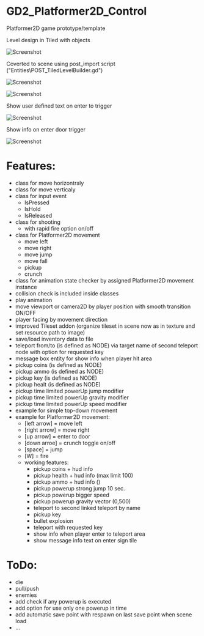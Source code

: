 # GD2_Platformer2D_Control

Platformer2D game prototype/template

Level design in Tiled with objects

![Screenshot](../master/screenshots/AGFX_Platform2D_screen5.PNG?raw=true)

Coverted to scene using post_import script ("Entities\POST_TiledLevelBuilder.gd")

![Screenshot](../master/screenshots/AGFX_Platform2D_screen4.PNG?raw=true)

![Screenshot](../master/screenshots/AGFX_Platform2D_screen1.PNG?raw=true)

Show user defined text on enter to trigger

![Screenshot](../master/screenshots/AGFX_Platform2D_screen2.PNG?raw=true)

Show info on enter door trigger

![Screenshot](../master/screenshots/AGFX_Platform2D_screen3.PNG?raw=true)

# Features:

- class for move horizontraly
- class for move verticaly
- class for input event
    - IsPressed
    - IsHold
    - IsReleased
- class for shooting
    - with rapid fire option on/off
- class for Platformer2D movement
    - move left
    - move right
    - move jump
    - move fall
    - pickup
    - crunch
- class for animation state checker by assigned Platformer2D movement instance
- collision check is included inside classes
- play animation
- move viewport or camera2D by player position with smooth transition ON/OFF
- player facing by movement direction
- improved Tileset addon (organize tileset in scene now as in texture and set resource path to image)
- save/load inventory data to file
- teleport from/to (is defined as NODE) via target name of second teleport node with option for requested key
- message box entity for show info when player hit area
- pickup coins (is defined as NODE)
- pickup ammo (is defined as NODE)
- pickup key (is defined as NODE)
- pickup healt (is defined as NODE)
- pickup time limited powerUp jump modifier 
- pickup time limited powerUp gravity modifier 
- pickup time limited powerUp speed modifier 
- example for simple top-down movement
- example for Platformer2D movement:
    - [left arrow] = move left
    - [right arrow] = move right
    - [up arrow] = enter to door
    - [down arroe] = crunch toggle on/off
    - [space] = jump
    - [W] = fire
    - working features:
        - pickup coins + hud info
        - pickup health + hud info (max limit 100)
        - pickup ammo + hud info ()
        - pickup powerup strong jump 10 sec.
        - pickup powerup bigger speed
        - pickup powerup gravity vector (0,500)
        - teleport to second linked teleport by name
        - pickup key
        - bullet explosion
        - teleport with requested key
        - show info when player enter to teleport area
        - show message info text on enter sign tile

    
# ToDo:

- die
- pull/push
- enemies
- add check if any powerup is executed
- add option for use only one powerup in time
- add automatic save point with respawn on last save point when scene load
- ...
